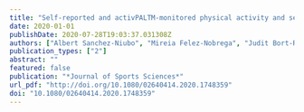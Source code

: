 ```yaml
---
title: "Self-reported and activPALTM-monitored physical activity and sedentary behaviour in college students: Not all sitting behaviours are linked to perceived stress and anxiety"
date: 2020-01-01
publishDate: 2020-07-28T19:03:37.031308Z
authors: ["Albert Sanchez-Niubo", "Mireia Felez-Nobrega", "Judit Bort-Roig", "Laia Briones", "Albert Sanchez-Niubo", "Ai Koyanagi", "Emma Puigoriol", "Anna Puig-Ribera"]
publication_types: ["2"]
abstract: ""
featured: false
publication: "*Journal of Sports Sciences*"
url_pdf: "http://doi.org/10.1080/02640414.2020.1748359"
doi: "10.1080/02640414.2020.1748359"
---
```


